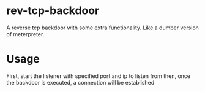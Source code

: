 # rev-tcp-backdoor
A reverse tcp backdoor with some extra functionality.
Like a dumber version of meterpreter.

# Usage
First, start the listener with specified port and ip to listen
from then, once the backdoor is executed, a connection will
be established